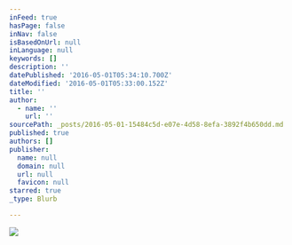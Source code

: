 ```yaml
---
inFeed: true
hasPage: false
inNav: false
isBasedOnUrl: null
inLanguage: null
keywords: []
description: ''
datePublished: '2016-05-01T05:34:10.700Z'
dateModified: '2016-05-01T05:33:00.152Z'
title: ''
author:
  - name: ''
    url: ''
sourcePath: _posts/2016-05-01-15484c5d-e07e-4d58-8efa-3892f4b650dd.md
published: true
authors: []
publisher:
  name: null
  domain: null
  url: null
  favicon: null
starred: true
_type: Blurb

---
```

![](https://the-grid-user-content.s3-us-west-2.amazonaws.com/657820d6-cea2-4da9-a467-643f9b41ad51.jpg)